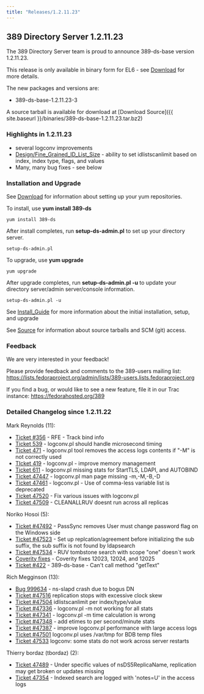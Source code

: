 ```yaml
---
title: "Releases/1.2.11.23"
---
```

389 Directory Server 1.2.11.23
------------------------------

The 389 Directory Server team is proud to announce 389-ds-base version 1.2.11.23.

This release is only available in binary form for EL6 - see [Download](download.html) for more details.

The new packages and versions are:

-   389-ds-base-1.2.11.23-3

A source tarball is available for download at [Download Source]({{ site.baseurl }}/binaries/389-ds-base-1.2.11.23.tar.bz2)

### Highlights in 1.2.11.23

-   several logconv improvements
-   [Design/Fine\_Grained\_ID\_List\_Size](../design/fine-grained-id-list-size.html) - ability to set idlistscanlimit based on index, index type, flags, and values
-   Many, many bug fixes - see below

### Installation and Upgrade

See [Download](../download.html) for information about setting up your yum repositories.

To install, use **yum install 389-ds**

`yum install 389-ds`

After install completes, run **setup-ds-admin.pl** to set up your directory server.

`setup-ds-admin.pl`

To upgrade, use **yum upgrade**

`yum upgrade`

After upgrade completes, run **setup-ds-admin.pl -u** to update your directory server/admin server/console information.

`setup-ds-admin.pl -u`

See [Install\_Guide](../legacy/install-guide.html) for more information about the initial installation, setup, and upgrade

See [Source](../development/source.html) for information about source tarballs and SCM (git) access.

### Feedback

We are very interested in your feedback!

Please provide feedback and comments to the 389-users mailing list: <https://lists.fedoraproject.org/admin/lists/389-users.lists.fedoraproject.org>

If you find a bug, or would like to see a new feature, file it in our Trac instance: <https://fedorahosted.org/389>

### Detailed Changelog since 1.2.11.22

Mark Reynolds (11):

-   [Ticket \#356](https://fedorahosted.org/389/ticket/356) - RFE - Track bind info
-   [Ticket 539](https://fedorahosted.org/389/ticket/539) - logconv.pl should handle microsecond timing
-   [Ticket 471](https://fedorahosted.org/389/ticket/471) - logconv.pl tool removes the access logs contents if "-M" is not correctly used
-   [TIcket 419](https://fedorahosted.org/389/ticket/419) - logconv.pl - improve memory management
-   [Ticket 611](https://fedorahosted.org/389/ticket/611) - logconv.pl missing stats for StartTLS, LDAPI, and AUTOBIND
-   [Ticket 47447](https://fedorahosted.org/389/ticket/47447) - logconv.pl man page missing -m,-M,-B,-D
-   [Ticket 47461](https://fedorahosted.org/389/ticket/47461) - logconv.pl - Use of comma-less variable list is deprecated
-   [Ticket 47520](https://fedorahosted.org/389/ticket/47520) - Fix various issues with logconv.pl
-   [Ticket 47509](https://fedorahosted.org/389/ticket/47509) - CLEANALLRUV doesnt run across all replicas

Noriko Hosoi (5):

-   [Ticket \#47492](https://fedorahosted.org/389/ticket/47492) - PassSync removes User must change password flag on the Windows side
-   [Ticket \#47523](https://fedorahosted.org/389/ticket/47523) - Set up replcation/agreement before initializing the sub suffix, the sub suffix is not found by ldapsearch
-   [Ticket \#47534](https://fedorahosted.org/389/ticket/47534) - RUV tombstone search with scope "one" doesn\`t work
-   [Coverity fixes](https://fedorahosted.org/389/ticket/47540) - Coverity fixes 12023, 12024, and 12025
-   [Ticket \#422](https://fedorahosted.org/389/ticket/422) - 389-ds-base - Can't call method "getText"

Rich Megginson (13):

-   [Bug 999634](https://bugzilla.redhat.com/show_bug.cgi?id=999634) - ns-slapd crash due to bogus DN
-   [Ticket \#47516](https://fedorahosted.org/389/ticket/47516) replication stops with excessive clock skew
-   [Ticket \#47504](https://fedorahosted.org/389/ticket/47504) idlistscanlimit per index/type/value
-   [Ticket \#47336](https://fedorahosted.org/389/ticket/47336) - logconv.pl -m not working for all stats
-   [Ticket \#47341](https://fedorahosted.org/389/ticket/47341) - logconv.pl -m time calculation is wrong
-   [Ticket \#47348](https://fedorahosted.org/389/ticket/47341) - add etimes to per second/minute stats
-   [Ticket \#47387](https://fedorahosted.org/389/ticket/47387) - improve logconv.pl performance with large access logs
-   [Ticket \#47501](https://fedorahosted.org/389/ticket/47501) logconv.pl uses /var/tmp for BDB temp files
-   [Ticket 47533](https://fedorahosted.org/389/ticket/47533) logconv: some stats do not work across server restarts

Thierry bordaz (tbordaz) (2):

-   [Ticket 47489](https://fedorahosted.org/389/ticket/47489) - Under specific values of nsDS5ReplicaName, replication may get broken or updates missing
-   [Ticket 47354](https://fedorahosted.org/389/ticket/47354) - Indexed search are logged with 'notes=U' in the access logs

